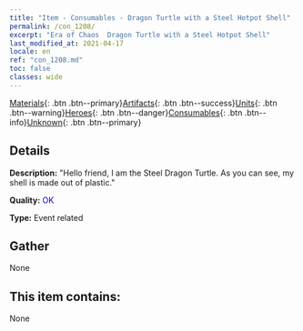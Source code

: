 ```yaml
---
title: "Item - Consumables - Dragon Turtle with a Steel Hotpot Shell"
permalink: /con_1208/
excerpt: "Era of Chaos  Dragon Turtle with a Steel Hotpot Shell"
last_modified_at: 2021-04-17
locale: en
ref: "con_1208.md"
toc: false
classes: wide
---
```

 [Materials](/Items/){: .btn .btn--primary}[Artifacts](/Items/Artifacts/){: .btn .btn--success}[Units](/Items/Units/){: .btn .btn--warning}[Heroes](/Items/Heroes/){: .btn .btn--danger}[Consumables](/Items/Consumables/){: .btn .btn--info}[Unknown](/Items/Unknown/){: .btn .btn--primary}

## Details
 **Description:** \"Hello friend, I am the Steel Dragon Turtle. As you can see, my shell is made out of plastic.\"

 **Quality:** <span style="color: #0000CD">OK</span>

 **Type:** Event related

## Gather

  None

## This item contains:

  None

